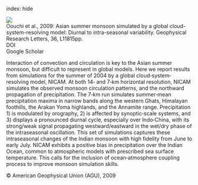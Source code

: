 index: hide

<div class="Citation">
    <div class="Citation-thumb CitationThumb-linked"  data-href="https://doi.org/10.1029/2009gl038271">
      <img src="https://static.claimspace.cloud/climate-study-static/refs/thumbs/7/Oouchi_et_al_2009-thumb.png" />
    </div>

  <div class="Citation-body">
    <div class="Citation-text">Oouchi et al., 2009: Asian summer monsoon simulated by a global cloud-system-resolving model: Diurnal to intra-seasonal variability. <span class="Article-journal">Geophysical Research Letters, </span><span class="Article-volume">36, </span>L11815pp.</div>
    <div class="Citation-links">
      <div class="CitationLink" data-href="https://doi.org/10.1029/2009gl038271">
        <div class="CitationLink-icon CitationLink-Doi"></div>
        <div class="CitationLink-text">DOI</div>
      </div>
      <div class="CitationLink" data-href="https://scholar.google.com/scholar?q=10.1029/2009gl038271">
        <div class="CitationLink-icon CitationLink-Scholar"></div>
        <div class="CitationLink-text">Google Scholar</div>
      </div>
    </div>
  </div>
</div>

Interaction of convection and circulation is key to the Asian summer monsoon, but difficult to represent in global models. Here we report results from simulations for the summer of 2004 by a global cloud‐system‐resolving model, NICAM. At both 14‐ and 7‐km horizontal resolution, NICAM simulates the observed monsoon circulation patterns, and the northward propagation of precipitation. The 7‐km run simulates summer‐mean precipitation maxima in narrow bands along the western Ghats, Himalayan foothills, the Arakan Yoma highlands, and the Annamite range. Precipitation 1) is modulated by orography, 2) is affected by synoptic‐scale systems, and 3) displays a pronounced diurnal cycle, especially over Indo‐China, with its strong/weak signal propagating westward/eastward in the wet/dry phase of the intraseasonal oscillation. This set of simulations captures these intraseasonal changes of the Indian monsoon with high fidelity from June to early July. NICAM exhibits a positive bias in precipitation over the Indian Ocean, common to atmospheric models with prescribed sea surface temperature. This calls for the inclusion of ocean‐atmosphere coupling process to improve monsoon simulation skills.

<div class="Citation-copy">
&copy; American Geophysical Union (AGU), 2009
</div>